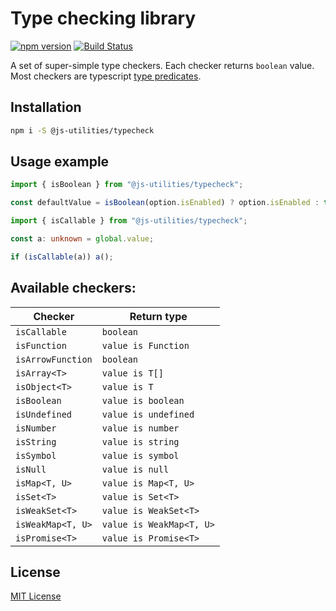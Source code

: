 # Type checking library

[![npm version](https://badge.fury.io/js/%40js-utilities%2Ftypecheck.svg)](https://badge.fury.io/js/%40js-utilities%2Ftypecheck)
[![Build Status](https://travis-ci.org/vitalishapovalov/js-utilities.svg?branch=master)](https://travis-ci.org/vitalishapovalov/js-utilities)

A set of super-simple type checkers. Each checker returns `boolean` value. Most checkers are typescript [type predicates](https://www.typescriptlang.org/docs/handbook/advanced-types.html#using-type-predicates).

## Installation

```bash
npm i -S @js-utilities/typecheck
```

## Usage example

```js
import { isBoolean } from "@js-utilities/typecheck";

const defaultValue = isBoolean(option.isEnabled) ? option.isEnabled : true;
```

```typescript
import { isCallable } from "@js-utilities/typecheck";

const a: unknown = global.value;

if (isCallable(a)) a();
```

## Available checkers:

| Checker              | Return type                    |
| -------------------- | -------------------------------|
| `isCallable`         | `boolean`                      |         
| `isFunction`         | `value is Function`            |         
| `isArrowFunction`    | `boolean`                      |         
| `isArray<T>`         | `value is T[]`                 |         
| `isObject<T>`        | `value is T`                   |         
| `isBoolean`          | `value is boolean`             |         
| `isUndefined`        | `value is undefined`           |            
| `isNumber`           | `value is number`              |         
| `isString`           | `value is string`              |         
| `isSymbol`           | `value is symbol`              |         
| `isNull`             | `value is null`                |   
| `isMap<T, U>`        | `value is Map<T, U>`           | 
| `isSet<T>`           | `value is Set<T>`              |     
| `isWeakSet<T>`       | `value is WeakSet<T>`          |         
| `isWeakMap<T, U>`    | `value is WeakMap<T, U>`       |    
| `isPromise<T>`       | `value is Promise<T>`          |    
    
## License

[MIT License](https://github.com/vitalishapovalov/js-utilities/blob/master/LICENSE)
